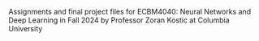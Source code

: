 Assignments and final project files for ECBM4040: Neural Networks and Deep Learning in Fall 2024 by Professor Zoran Kostic at Columbia University
